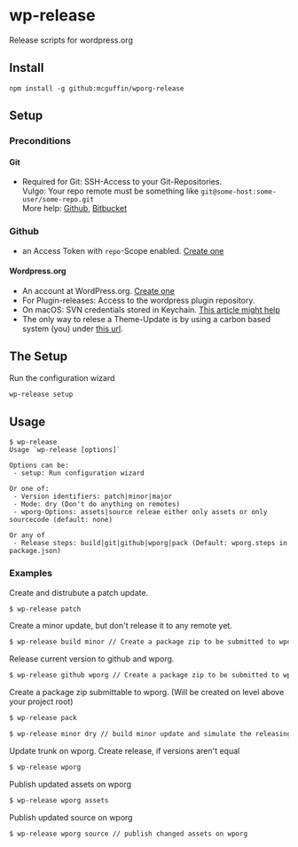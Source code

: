 # wp-release
Release scripts for wordpress.org

## Install

```
npm install -g github:mcguffin/wporg-release
```

## Setup
### Preconditions
#### Git
 - Required for Git: SSH-Access to your Git-Repositories.  
 Vulgo: Your repo remote must be something like `git@some-host:some-user/some-repo.git`  
 More help: [Github](https://help.github.com/en/articles/connecting-to-github-with-ssh), [Bitbucket](https://confluence.atlassian.com/bitbucketserver/ssh-access-keys-for-system-use-776639781.html)

### Github
 - an Access Token with `repo`-Scope enabled. [Create one](https://github.com/settings/tokens/new)

#### Wordpress.org
 - An account at WordPress.org. [Create one](https://login.wordpress.org/register)
 - For Plugin-releases: Access to the wordpress plugin repository.
 - On macOS: SVN credentials stored in Keychain. [This article might help](https://top-frog.com/2009/03/30/mac-os-x-subversion-and-keychain/)
 - The only way to relese a Theme-Update is by using a carbon based system (you) under [this url](https://wordpress.org/themes/upload/).

## The Setup
Run the configuration wizard
```bash
wp-release setup
```

## Usage


```
$ wp-release
Usage `wp-release [options]`

Options can be:
 - setup: Run configuration wizard

Or one of:
 - Version identifiers: patch|minor|major
 - Mode: dry (Don't do anything on remotes)
 - wporg-Options: assets|source releae either only assets or only sourcecode (default: none)

Or any of
 - Release steps: build|git|github|wporg|pack (Default: wporg.steps in package.json)
```

### Examples

Create and distrubute a patch update.
```bash
$ wp-release patch
```

Create a minor update, but don't release it to any remote yet.
```bash
$ wp-release build minor // Create a package zip to be submitted to wporg.
```

Release current version to github and wporg.  
```bash
$ wp-release github wporg // Create a package zip to be submitted to wporg.
```

Create a package zip submittable to wporg. (Will be created on level above your project root)
```bash
$ wp-release pack
```


```bash
$ wp-release minor dry // build minor update and simulate the releasing
```

Update trunk on wporg. Create release, if versions aren't equal
```bash
$ wp-release wporg
```

Publish updated assets on wporg
```bash
$ wp-release wporg assets
```

Publish updated source on wporg
```bash
$ wp-release wporg source // publish changed assets on wporg
```
